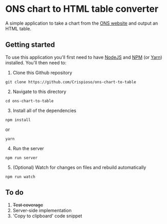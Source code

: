 # ONS chart to HTML table converter

A simple application to take a chart from the [ONS website](https://www.ons.gov.uk) and output an HTML table.

## Getting started

To use this application you'll first need to have [NodeJS](https://nodejs.org/en/) and [NPM](https://www.npmjs.com/) (or [Yarn](https://yarnpkg.com/lang/en/)) installed. You'll then need to:

1. Clone this Github repository
```
git clone https://github.com/Crispioso/ons-chart-to-table
```
2. Navigate to this directory
```
cd ons-chart-to-table
```
3. Install all of the dependencies
```
npm install
```
or
```
yarn
```
4. Run the server
```
npm run server
```

5. (Optional) Watch for changes on files and rebuild automatically
```
npm run watch
```

## To do

1. ~~Test coverage~~
2. Server-side implementation
3. 'Copy to clipboard' code snippet